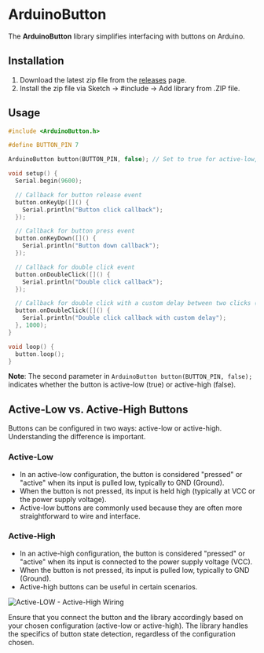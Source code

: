 # ArduinoButton

The **ArduinoButton** library simplifies interfacing with buttons on Arduino.

## Installation

1. Download the latest zip file from the [releases](https://github.com/JMax45/arduino-button/releases) page.
2. Install the zip file via Sketch -> #include -> Add library from .ZIP file.

## Usage

```cpp
#include <ArduinoButton.h>

#define BUTTON_PIN 7

ArduinoButton button(BUTTON_PIN, false); // Set to true for active-low, false for active-high

void setup() {
  Serial.begin(9600);

  // Callback for button release event
  button.onKeyUp([]() {
    Serial.println("Button click callback");
  });

  // Callback for button press event
  button.onKeyDown([]() {
    Serial.println("Button down callback");
  });

  // Callback for double click event
  button.onDoubleClick([]() {
    Serial.println("Double click callback");
  });

  // Callback for double click with a custom delay between two clicks (e.g., 1000ms)
  button.onDoubleClick([]() {
    Serial.println("Double click callback with custom delay");
  }, 1000);
}

void loop() {
  button.loop();
}
```

**Note**: The second parameter in `ArduinoButton button(BUTTON_PIN, false);` indicates whether the button is active-low (true) or active-high (false).

## Active-Low vs. Active-High Buttons

Buttons can be configured in two ways: active-low or active-high. Understanding the difference is important.

### Active-Low

- In an active-low configuration, the button is considered "pressed" or "active" when its input is pulled low, typically to GND (Ground).
- When the button is not pressed, its input is held high (typically at VCC or the power supply voltage).
- Active-low buttons are commonly used because they are often more straightforward to wire and interface.

### Active-High

- In an active-high configuration, the button is considered "pressed" or "active" when its input is connected to the power supply voltage (VCC).
- When the button is not pressed, its input is pulled low, typically to GND (Ground).
- Active-high buttons can be useful in certain scenarios.

![Active-LOW - Active-High Wiring](../media/activelow-activehigh-wiring.png?raw=true)

Ensure that you connect the button and the library accordingly based on your chosen configuration (active-low or active-high). The library handles the specifics of button state detection, regardless of the configuration chosen.
